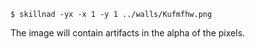 ```shell
$ skillnad -yx -x 1 -y 1 ../walls/Kufmfhw.png
```

The image will contain artifacts in the alpha of the pixels.
